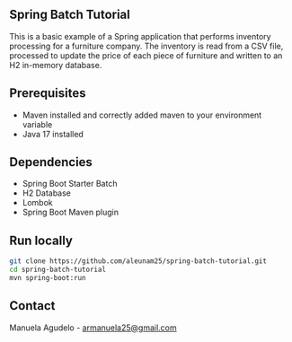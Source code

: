 ## Spring Batch Tutorial

This is a basic example of a Spring application that performs inventory processing for a furniture company.
The inventory is read from a CSV file, processed to update the price of each piece of furniture and written to an H2 in-memory database.

## Prerequisites
* Maven installed and correctly added maven to your environment variable
* Java 17 installed

## Dependencies
* Spring Boot Starter Batch
* H2 Database
* Lombok
* Spring Boot Maven plugin

## Run locally
```bash
git clone https://github.com/aleunam25/spring-batch-tutorial.git
cd spring-batch-tutorial
mvn spring-boot:run
```

## Contact
Manuela Agudelo - armanuela25@gmail.com
